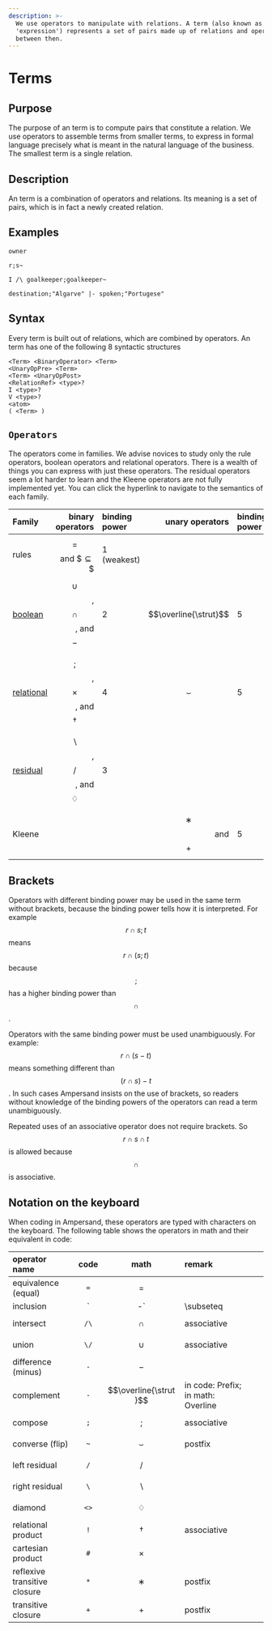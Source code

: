 ```yaml
---
description: >-
  We use operators to manipulate with relations. A term (also known as
  'expression') represents a set of pairs made up of relations and operators
  between then.
---
```


# Terms

## Purpose

The purpose of an term is to compute pairs that constitute a relation. We use operators to assemble terms from smaller terms, to express in formal language precisely what is meant in the natural language of the business. The smallest term is a single relation.

## Description

An term is a combination of operators and relations. Its meaning is a set of pairs, which is in fact a newly created relation.

## Examples

`owner`

`r;s~`

`I /\ goalkeeper;goalkeeper~`

`destination;"Algarve" |- spoken;"Portugese"`

## Syntax

Every term is built out of relations, which are combined by operators. An term has one of the following 8 syntactic structures

```text
<Term> <BinaryOperator> <Term>
<UnaryOpPre> <Term>
<Term> <UnaryOpPost>
<RelationRef> <type>?
I <type>?
V <type>?
<atom>
( <Term> )
```

## `Operators`

The operators come in families. We advise novices to study only the rule operators, boolean operators and relational operators. There is a wealth of things you can express with just these operators. The residual operators seem a lot harder to learn and the Kleene operators are not fully implemented yet. You can click the hyperlink to navigate to the semantics of each family.

| Family | binary operators | binding power | unary operators | binding power |
| :--- | ---: | :--- | ---: | :--- |
| rules | $$=$$ and $$\subseteq\$$ | 1 \(weakest\) |  |  |
| [boolean](semantics-in-logic/boolean-operators.md) | $$\cup$$, $$\cap$$, and $$-$$ | 2 | $$\overline{\strut}$$ | 5 |
| [relational](semantics-in-logic/relational-operators.md) | $$;$$, $$\times$$, and $$\dagger$$ | 4 | $$\smallsmile$$ | 5 |
| [residual](semantics-in-logic/residual-operators.md) | $$\backslash$$, $$/$$, and $$♢$$ | 3 |  |  |
| Kleene |  |  | $$∗$$ and $$+$$ | 5 |

## Brackets

Operators with different binding power may be used in the same term without brackets, because the binding power tells how it is interpreted. For example $$r\cap s;t$$ means $$r\cap(s;t)$$ because $$;$$ has a higher binding power than $$\cap$$.

Operators with the same binding power must be used unambiguously. For example: $$r\cap(s-t)$$ means something different than $$(r\cap s)-t$$. In such cases Ampersand insists on the use of brackets, so readers without knowledge of the binding powers of the operators can read a term unambiguously.

Repeated uses of an associative operator does not require brackets. So $$r\cap s \cap t$$ is allowed because $$\cap$$ is associative.

## Notation on the keyboard

When coding in Ampersand, these operators are typed with characters on the keyboard. The following table shows the operators in math and their equivalent in code:

| operator name | code | math | remark |  |  |
| :--- | :---: | :---: | :--- | :--- | :--- |
| equivalence \(equal\) | `=` | $$=$$ |  |  |  |
| inclusion | \` | -\` | \subseteq |  |  |
| intersect | `/\` | $$∩$$ | associative |  |  |
| union | `\/` | $$∪$$ | associative |  |  |
| difference \(minus\) | `-` | $$-$$ |  |  |  |
| complement | `-` | $$\overline{\strut }$$ | in code: Prefix; in math: Overline |  |  |
| compose | `;` | $$;$$ | associative |  |  |
| converse \(flip\) | `~` | $$\smallsmile$$ | postfix |  |  |
| left residual | `/` | $$/$$ |  |  |  |
| right residual | `\` | $$\backslash$$ |  |  |  |
| diamond | `<>` | $$♢$$ |  |  |  |
| relational product | `!` | $$†$$ | associative |  |  |
| cartesian product | `#` | $$\times$$ |  |  |  |
| reflexive transitive closure | `*` | $$∗$$ | postfix |  |  |
| transitive closure | `+` | $$+$$ | postfix |  |  |

